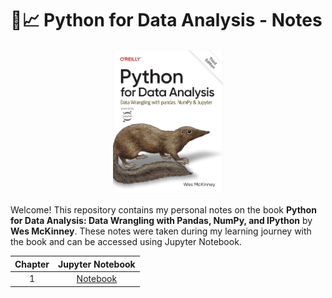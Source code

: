 # 🐍📈 Python for Data Analysis - Notes

<p align="center">
  <img src="assets/book_cover.jpg" alt="Book Cover" width="35%">
</p>

Welcome! This repository contains my personal notes on the book **Python for Data Analysis: Data Wrangling with Pandas, NumPy, and IPython** by **Wes McKinney**. These notes were taken during my learning journey with the book and can be accessed using Jupyter Notebook.

<div align="center">

| Chapter | Jupyter Notebook      |
|:-------:|:---------------------:|
|   1     | [Notebook](https://github.com/marcosnevary/python-for-data-analysis/blob/main/chapters/chapter_1.ipynb) |

</div>